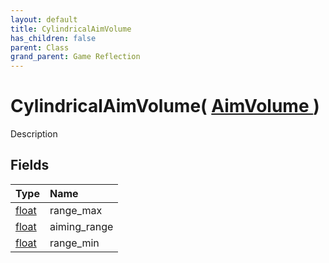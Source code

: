 ```yaml
---
layout: default
title: CylindricalAimVolume
has_children: false
parent: Class
grand_parent: Game Reflection
---
```

# CylindricalAimVolume( [ AimVolume ](/riftbreaker-wiki/docs/game-reflection/classes/aim_volume/) )
Description 

## Fields

| Type | Name |
|:----------|:--------------|
| [float](/riftbreaker-wiki/docs/game-reflection/components/float/) | range_max |
| [float](/riftbreaker-wiki/docs/game-reflection/components/float/) | aiming_range |
| [float](/riftbreaker-wiki/docs/game-reflection/components/float/) | range_min |

